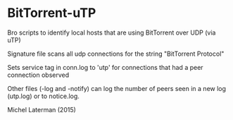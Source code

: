 BitTorrent-uTP
==============

Bro scripts to identify local hosts that are using BitTorrent over UDP (via uTP)

Signature file scans all udp connections for the string "BitTorrent Protocol"

Sets service tag in conn.log to 'utp' for connections that had a peer connection observed

Other files (-log and -notify) can log the number of peers seen in a new log (utp.log) or to notice.log.

Michel Laterman (2015)
